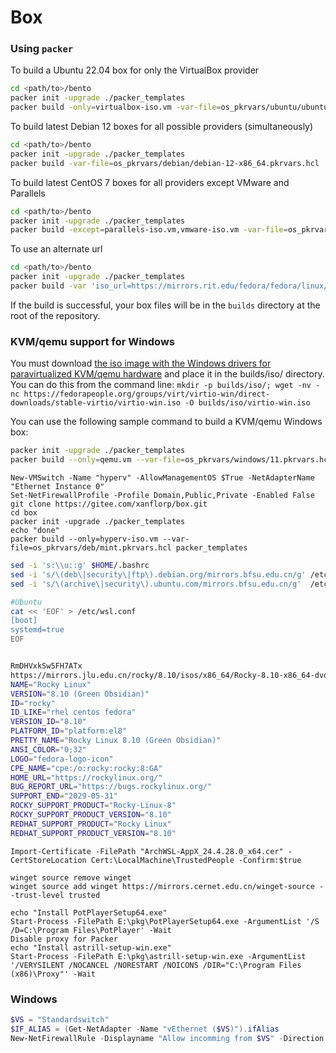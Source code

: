 # Box

### Using `packer`

To build a Ubuntu 22.04 box for only the VirtualBox provider

```bash
cd <path/to>/bento
packer init -upgrade ./packer_templates
packer build -only=virtualbox-iso.vm -var-file=os_pkrvars/ubuntu/ubuntu-22.04-x86_64.pkrvars.hcl ./packer_templates
```

To build latest Debian 12 boxes for all possible providers (simultaneously)

```bash
cd <path/to>/bento
packer init -upgrade ./packer_templates
packer build -var-file=os_pkrvars/debian/debian-12-x86_64.pkrvars.hcl ./packer_templates
```

To build latest CentOS 7 boxes for all providers except VMware and Parallels

```bash
cd <path/to>/bento
packer init -upgrade ./packer_templates
packer build -except=parallels-iso.vm,vmware-iso.vm -var-file=os_pkrvars/centos/centos-7-x86_64.pkrvars.hcl ./packer_templates
```

To use an alternate url

````bash
cd <path/to>/bento
packer init -upgrade ./packer_templates
packer build -var 'iso_url=https://mirrors.rit.edu/fedora/fedora/linux/releases/39/Server/x86_64/iso/Fedora-Server-dvd-x86_64-39-1.5.iso' -var-file=os_pkrvars/fedora/fedora-39-x86_64.pkrvars.hcl ./packer_templates
````

If the build is successful, your box files will be in the `builds` directory at the root of the repository.

### KVM/qemu support for Windows

You must download [the iso image with the Windows drivers for paravirtualized KVM/qemu hardware](https://fedorapeople.org/groups/virt/virtio-win/direct-downloads/stable-virtio/virtio-win.iso) and place it in the builds/iso/ directory.
You can do this from the command line: `mkdir -p builds/iso/; wget -nv -nc https://fedorapeople.org/groups/virt/virtio-win/direct-downloads/stable-virtio/virtio-win.iso -O builds/iso/virtio-win.iso`

You can use the following sample command to build a KVM/qemu Windows box:

```bash
packer init -upgrade ./packer_templates
packer build --only=qemu.vm --var-file=os_pkrvars/windows/11.pkrvars.hcl packer_templates
```

```pwsh
New-VMSwitch -Name "hyperv" -AllowManagementOS $True -NetAdapterName "Ethernet Instance 0"
Set-NetFirewallProfile -Profile Domain,Public,Private -Enabled False
git clone https://gitee.com/xanflorp/box.git
cd box
packer init -upgrade ./packer_templates
echo "done"
packer build --only=hyperv-iso.vm --var-file=os_pkrvars/deb/mint.pkrvars.hcl packer_templates
```

```bash
sed -i 's:\\u::g' $HOME/.bashrc
sed -i 's/\(deb\|security\|ftp\).debian.org/mirrors.bfsu.edu.cn/g' /etc/apt/sources.list
sed -i 's/\(archive\|security\).ubuntu.com/mirrors.bfsu.edu.cn/g'  /etc/apt/sources.list

#Ubuntu
cat << 'EOF' > /etc/wsl.conf
[boot]
systemd=true
EOF


RmDHVxkSw5FH7ATx
https://mirrors.jlu.edu.cn/rocky/8.10/isos/x86_64/Rocky-8.10-x86_64-dvd1.iso
NAME="Rocky Linux"
VERSION="8.10 (Green Obsidian)"
ID="rocky"
ID_LIKE="rhel centos fedora"
VERSION_ID="8.10"
PLATFORM_ID="platform:el8"
PRETTY_NAME="Rocky Linux 8.10 (Green Obsidian)"
ANSI_COLOR="0;32"
LOGO="fedora-logo-icon"
CPE_NAME="cpe:/o:rocky:rocky:8:GA"
HOME_URL="https://rockylinux.org/"
BUG_REPORT_URL="https://bugs.rockylinux.org/"
SUPPORT_END="2029-05-31"
ROCKY_SUPPORT_PRODUCT="Rocky-Linux-8"
ROCKY_SUPPORT_PRODUCT_VERSION="8.10"
REDHAT_SUPPORT_PRODUCT="Rocky Linux"
REDHAT_SUPPORT_PRODUCT_VERSION="8.10"

```

```pwsh
Import-Certificate -FilePath "ArchWSL-AppX_24.4.28.0_x64.cer" -CertStoreLocation Cert:\LocalMachine\TrustedPeople -Confirm:$true

winget source remove winget
winget source add winget https://mirrors.cernet.edu.cn/winget-source --trust-level trusted
```

```pwsh
echo "Install PotPlayerSetup64.exe"
Start-Process -FilePath E:\pkg\PotPlayerSetup64.exe -ArgumentList '/S /D=C:\Program Files\PotPlayer' -Wait
Disable proxy for Packer
echo "Install astrill-setup-win.exe"
Start-Process -FilePath E:\pkg\astrill-setup-win.exe -ArgumentList '/VERYSILENT /NOCANCEL /NORESTART /NOICONS /DIR="C:\Program Files (x86)\Proxy"' -Wait
```

### Windows

```powershell
$VS = "Standardswitch"
$IF_ALIAS = (Get-NetAdapter -Name "vEthernet ($VS)").ifAlias
New-NetFirewallRule -Displayname "Allow incomming from $VS" -Direction Inbound -InterfaceAlias $IF_ALIAS -Action Allow
```
